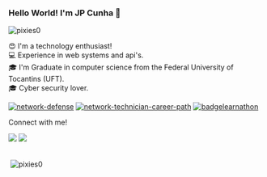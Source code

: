 ### Hello World! I'm JP Cunha 👋

![pixies0](https://github.com/user-attachments/assets/f32cf07e-1781-4465-9709-4a320e8a078e)

<!-- <img src="https://tryhackme-badges.s3.amazonaws.com/pixies0.png" alt="Your Image Badge" /> -->

😍 I'm a technology enthusiast! <br>
💻 Experience in web systems and api's. <br>
🎓 I'm Graduate in computer science from the Federal University of Tocantins (UFT). <br>
🎓 Cyber security lover. <br>

<div> 
  <a href="https://www.credly.com/badges/aff76721-6c3a-4849-9da9-d30ec67b25c7"><img src="https://i.ibb.co/jvMqRKjS/network-defense.png" alt="network-defense" border="0"></a>
   <a href="https://www.credly.com/badges/d706dae3-f46d-4483-9884-b9b8cb1689e2"><img src="https://i.ibb.co/Ps8JnrVK/network-technician-career-path.png" alt="network-technician-career-path" border="0"></a>
   <a href="https://www.credly.com/badges/948ca0fa-bd36-4406-8d0a-8e9c10064424"><img src="https://i.ibb.co/394ZBGPs/badgelearnathon.png" alt="badgelearnathon" border="0"></a>
</div>

<div> 
  <p> Connect with me! </p>
  <a href = "mailto:jpcunha5@gmail.com"><img src="https://img.shields.io/badge/-Gmail-%23333?style=for-the-badge&logo=gmail&logoColor=white" target="_blank"></a>
  <a href="https://www.linkedin.com/in/pixies0/" target="_blank"><img src="https://img.shields.io/badge/-LinkedIn-%230077B5?style=for-the-badge&logo=linkedin&logoColor=white" target="_blank"></a>
</div>
<br>

<p>&nbsp;<img align="center" src="https://readmestats.999857.xyz/api?username=pixies0&show_icons=true&locale=en&theme=tokyonight" alt="pixies0" /></p>


<!--
## 🔨 Languages & Frameworks & Skills ⭐️:

### Web Design & Development 💻:
#### 🙈 - Frontend:
![HTML5](https://img.shields.io/badge/-HTML5-E34F26?style=for-the-badge&logo=html5&logoColor=white)
![CSS3](https://img.shields.io/badge/-CSS3-1572B6?style=for-the-badge&logo=css3)
![Javascript](https://img.shields.io/badge/JavaScript-F7DF1E.svg?style=for-the-badge&logo=javascript&logoColor=white)
![ReactJS](https://img.shields.io/badge/-ReactJS-%2361DAFB?style=for-the-badge&logo=react&logoColor=white)
![Bootstrap](https://img.shields.io/badge/-Bootstrap-563D7C?style=for-the-badge&logo=bootstrap&logoColor=white)
![Tailwind](https://img.shields.io/badge/TailwindCSS-06B6D4?style=for-the-badge&logo=tailwindcss&logoColor=white)

#### 🙉 - Backend:
![Nodejs](https://img.shields.io/badge/Node.js-43853D.svg?style=for-the-badge&logo=node.js&logoColor=white)
![Laravel](https://img.shields.io/badge/laravel-%23FF2D20.svg?style=for-the-badge&logo=laravel&logoColor=white)
![Django](https://img.shields.io/badge/django-%23092E20.svg?style=for-the-badge&logo=django&logoColor=white)

#### 🙊 - Database:
![MongoDB](https://img.shields.io/badge/MongoDB-4EA94B?style=for-the-badge&logo=mongodb&logoColor=white)
![MySQL](https://img.shields.io/badge/MySQL-005C84?style=for-the-badge&logo=mysql&logoColor=white)
![Postgres](https://img.shields.io/badge/postgres-%23316192.svg?style=for-the-badge&logo=postgresql&logoColor=white)
![MariaDB](https://img.shields.io/badge/MariaDB-003545?style=for-the-badge&logo=mariadb&logoColor=white)

#### 🐵 - Hosting Services and Web Tools:
![Vercel](https://img.shields.io/badge/vercel-%23000000.svg?style=for-the-badge&logo=vercel&logoColor=white)
![Postman](https://img.shields.io/badge/Postman-FF6C37?style=for-the-badge&logo=postman&logoColor=white)

### Others:
![TypeScript](https://img.shields.io/badge/typescript-%23007ACC.svg?style=for-the-badge&logo=typescript&logoColor=white)
![Python](https://img.shields.io/badge/Python-14354C?style=for-the-badge&logo=python&logoColor=white)
![Flutter](https://img.shields.io/badge/Flutter-%2302569B.svg?style=for-the-badge&logo=Flutter&logoColor=white)
![Git](https://img.shields.io/badge/GIT-E44C30?style=for-the-badge&logo=git&logoColor=white)
![Ubuntu](https://img.shields.io/badge/Ubuntu-E95420?style=for-the-badge&logo=ubuntu&logoColor=white)

### IDEs and Tools 🛠:
![VSCode](https://img.shields.io/badge/Visual_Studio_Code-0078D4?style=for-the-badge&logo=visual%20studio%20code&logoColor=white)
![Trello](https://img.shields.io/badge/Trello-0052CC?style=for-the-badge&logo=trello&logoColor=white)

-->
